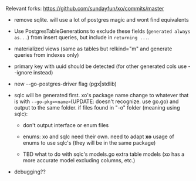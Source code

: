 Relevant forks: https://github.com/sundayfun/xo/commits/master

- remove sqlite. will use a lot of postgres magic and wont find equivalents

- Use PostgresTableGenerations to exclude these fields
  (`generated always as...`) from insert queries, but include in `returning ...`.

- materialized views (same as tables but relkind="m" and generate queries from
  indexes only)

- primary key with uuid should be detected (for other generated cols use
  --ignore instead)

- new --go-postgres-driver flag (pgx|stdlib)

- sqlc will be generated first. xo's package name change to whatever that is
  with `--go-pkg=<name>`(UPDATE: doesn't recognize. use go.go) and output to the same folder. if files found in "-o"
  folder (meaning using sqlc):

  - don't output interface or enum files
  - enums: xo and sqlc need their own. need to adapt **xo**
    usage of enums to use sqlc's (they will be in the same package)

  - TBD what to do with sqlc's models.go extra table models (xo has a more accurate model excluding columns, etc.)

- debugging??
